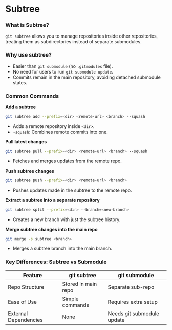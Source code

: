 # Subtree

### **What is Subtree?**

`git subtree` allows you to manage repositories inside other repositories, treating them as subdirectories instead of separate submodules.

### **Why use subtree?**

- Easier than `git submodule` (no `.gitmodules` file).
- No need for users to run `git submodule update`.
- Commits remain in the main repository, avoiding detached submodule states.

### **Common Commands**

**Add a subtree**

```bash
git subtree add --prefix=<dir> <remote-url> <branch> --squash
```

- Adds a remote repository inside `<dir>`.
- `-squash`: Combines remote commits into one.

**Pull latest changes**

```bash
git subtree pull --prefix=<dir> <remote-url> <branch> --squash

```

- Fetches and merges updates from the remote repo.

**Push subtree changes**

```bash
git subtree push --prefix=<dir> <remote-url> <branch>
```

- Pushes updates made in the subtree to the remote repo.

**Extract a subtree into a separate repository**

```bash
git subtree split --prefix=<dir> --branch=<new-branch>
```

- Creates a new branch with just the subtree history.

**Merge subtree changes into the main repo**

```bash
git merge -s subtree <branch>

```

- Merges a subtree branch into the main branch.

### **Key Differences: Subtree vs Submodule**

| Feature               | git subtree         | git submodule              |
| --------------------- | ------------------- | -------------------------- |
| Repo Structure        | Stored in main repo | Separate sub-repo          |
| Ease of Use           | Simple commands     | Requires extra setup       |
| External Dependencies | None                | Needs git submodule update |
